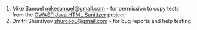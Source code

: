 
1. Mike Samuel mikesamuel@gmail.com - for permission to copy tests from the [OWASP Java HTML Sanitizer](https://code.google.com/p/owasp-java-html-sanitizer/) project
1. Dmitri Shuralyov shurcooL@gmail.com - for bug reports and help testing
